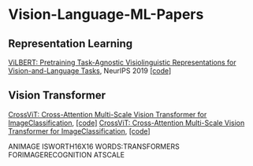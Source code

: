 # Vision-Language-ML-Papers

## Representation Learning

[ViLBERT: Pretraining Task-Agnostic Visiolinguistic Representations for Vision-and-Language Tasks](https://arxiv.org/abs/1908.02265), NeurIPS 2019 [[code]](https://github.com/jiasenlu/vilbert_beta)

## Vision Transformer
[CrossViT: Cross-Attention Multi-Scale Vision Transformer for ImageClassification](https://arxiv.org/pdf/2103.14899.pdf), [[code]](https://github.com/lucidrains/vit-pytorch)
[CrossViT: Cross-Attention Multi-Scale Vision Transformer for ImageClassification](https://arxiv.org/pdf/2103.14899.pdf), [[code]](https://github.com/lucidrains/vit-pytorch)


ANIMAGE ISWORTH16X16 WORDS:TRANSFORMERS FORIMAGERECOGNITION ATSCALE
